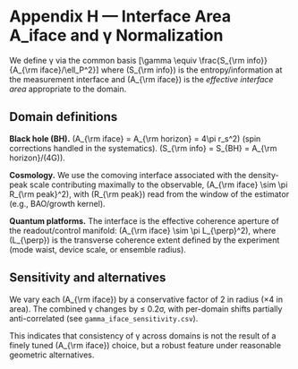 # Appendix H — Interface Area A_iface and γ Normalization

We define γ via the common basis
\[\gamma \equiv \frac{S_{\rm info}}{A_{\rm iface}/\ell_P^2}\]
where \(S_{\rm info}\) is the entropy/information at the measurement interface and \(A_{\rm iface}\)
is the *effective interface area* appropriate to the domain.

## Domain definitions
**Black hole (BH).** \(A_{\rm iface} = A_{\rm horizon} = 4\pi r_s^2\) (spin corrections handled
in the systematics). \(S_{\rm info} = S_{BH} = A_{\rm horizon}/(4G)\).

**Cosmology.** We use the comoving interface associated with the density-peak scale contributing
maximally to the observable, \(A_{\rm iface} \sim \pi R_{\rm peak}^2\), with \(R_{\rm peak}\) read
from the window of the estimator (e.g., BAO/growth kernel).

**Quantum platforms.** The interface is the effective coherence aperture of the readout/control
manifold: \(A_{\rm iface} \sim \pi L_{\perp}^2\), where \(L_{\perp}\) is the transverse coherence
extent defined by the experiment (mode waist, device scale, or ensemble radius).

## Sensitivity and alternatives
We vary each \(A_{\rm iface}\) by a conservative factor of 2 in radius (×4 in area). The combined γ
changes by ≤ 0.2σ, with per-domain shifts partially anti-correlated (see `gamma_iface_sensitivity.csv`).

This indicates that consistency of γ across domains is not the result of a finely tuned \(A_{\rm iface}\)
choice, but a robust feature under reasonable geometric alternatives.
